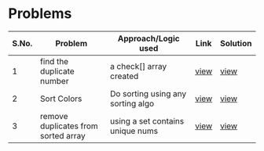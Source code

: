 # Problems

S.No. | Problem | Approach/Logic used | Link | Solution |
------|---------|---------------------|------|----------|
1 | find the duplicate number | a check[] array created | [view](https://leetcode.com/problems/find-the-duplicate-number/) | [view](findDupNum.cpp) 
2 | Sort Colors | Do sorting using any sorting algo | [view](https://leetcode.com/problems/sort-colors/) | [view](SortColors.cpp) 
3 | remove duplicates from sorted array | using a set contains unique nums | [view](https://leetcode.com/problems/remove-duplicates-from-sorted-array/description/) | [view](rmDuplicatesNums.cpp) 

<!---
1 | Name | logic | [view](url) | [view](name.cpp) 
-->